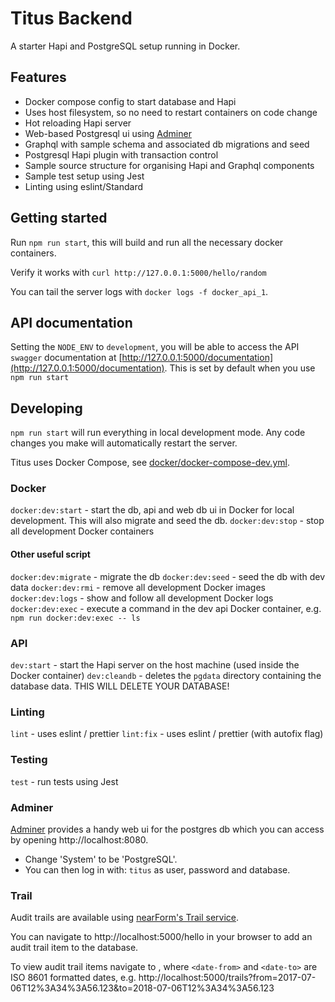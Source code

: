 # Titus Backend

A starter Hapi and PostgreSQL setup running in Docker.

## Features

* Docker compose config to start database and Hapi
* Uses host filesystem, so no need to restart containers on code change
* Hot reloading Hapi server
* Web-based Postgresql ui using [Adminer](https://www.adminer.org/)
* Graphql with sample schema and associated db migrations and seed
* Postgresql Hapi plugin with transaction control
* Sample source structure for organising Hapi and Graphql components
* Sample test setup using Jest
* Linting using eslint/Standard

## Getting started

Run `npm run start`, this will build and run all the necessary docker containers. 

Verify it works with `curl http://127.0.0.1:5000/hello/random`

You can tail the server logs with `docker logs -f docker_api_1`.

## API documentation

Setting the `NODE_ENV` to `development`, you will be able to access the API `swagger` documentation at [http://127.0.0.1:5000/documentation](http://127.0.0.1:5000/documentation). This is set by default when you use `npm run start`

## Developing

`npm run start` will run everything in local development mode. Any code changes you make will automatically restart the server. 

Titus uses Docker Compose, see [docker/docker-compose-dev.yml](docker/docker-compose-dev.yml).

### Docker

`docker:dev:start` - start the db, api and web db ui in Docker for local development.  This will also migrate and seed the db.
`docker:dev:stop` - stop all development Docker containers

#### Other useful script

`docker:dev:migrate` - migrate the db
`docker:dev:seed` - seed the db with dev data
`docker:dev:rmi` - remove all development Docker images
`docker:dev:logs` - show and follow all development Docker logs
`docker:dev:exec` - execute a command in the dev api Docker container, e.g. `npm run docker:dev:exec -- ls`

### API

`dev:start` - start the Hapi server on the host machine (used inside the Docker container)
`dev:cleandb` - deletes the `pgdata` directory containing the database data. THIS WILL DELETE YOUR DATABASE!

### Linting

`lint` - uses eslint / prettier
`lint:fix` - uses eslint / prettier (with autofix flag)

### Testing

`test` - run tests using Jest

### Adminer

[Adminer](https://www.adminer.org/) provides a handy web ui for the postgres db which you can access by opening http://localhost:8080.

* Change 'System' to be 'PostgreSQL'.
* You can then log in with: `titus` as user, password and database.


### Trail

Audit trails are available using [nearForm's Trail service](https://github.com/nearform/trail).

You can navigate to http://localhost:5000/hello in your browser to add an audit trail item to the database.

To view audit trail items navigate to [](http://localhost:5000/trails?from=<date-from>&to=<date-to>), where `<date-from>` and `<date-to>` are ISO 8601 formatted dates, e.g. http://localhost:5000/trails?from=2017-07-06T12%3A34%3A56.123&to=2018-07-06T12%3A34%3A56.123
